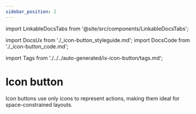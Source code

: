 ```yaml
---
sidebar_position: 2
---
```


import LinkableDocsTabs from '@site/src/components/LinkableDocsTabs';

import DocsUx from './\_icon-button_styleguide.md';
import DocsCode from './\_icon-button_code.md';

import Tags from './../../auto-generated/ix-icon-button/tags.md';

# Icon button

<Tags />
<!-- introduction start -->
Icon buttons use only icons to represent actions, making them ideal for space-constrained layouts.
<!-- introduction end -->
<LinkableDocsTabs>
  <DocsUx />
  <DocsCode />
</LinkableDocsTabs>
